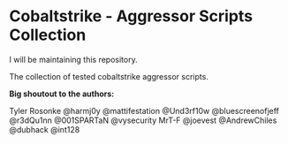# Cobaltstrike - Aggressor Scripts Collection

I will be maintaining this repository.

The collection of tested cobaltstrike aggressor scripts.

**Big shoutout to the authors:**

Tyler Rosonke
@harmj0y
@mattifestation
@Und3rf10w
@bluescreenofjeff
@r3dQu1nn
@001SPARTaN
@vysecurity
MrT-F
@joevest
@AndrewChiles
@dubhack
@int128

